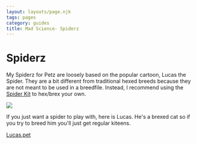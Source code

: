 ```yaml
---
layout: layouts/page.njk
tags: pages
category: guides
title: Mad Science- Spiderz
---
```

# Spiderz

My Spiderz for Petz are loosely based on the popular cartoon, Lucas the Spider. They are a bit different from traditional hexed breeds because they are not meant to be used in a breedfile. Instead, I recommend using the [Spider Kit](https://github.com/melissamcewen/spiderz/) to hex/brex your own. 

![](https://cdn.glitch.com/e8c48446-7221-44a1-aabd-d809cd1d1e34%2FCleanShot%202021-06-11%20at%2014.32.43.gif?v=1623440298804)

If you just want a spider to play with, here is Lucas. He's a brexed cat so if you try to breed him you'll just get regular kiteens.

[Lucas.pet](https://cdn.glitch.com/e8c48446-7221-44a1-aabd-d809cd1d1e34%2FLucas.pet?v=1623440333807)



